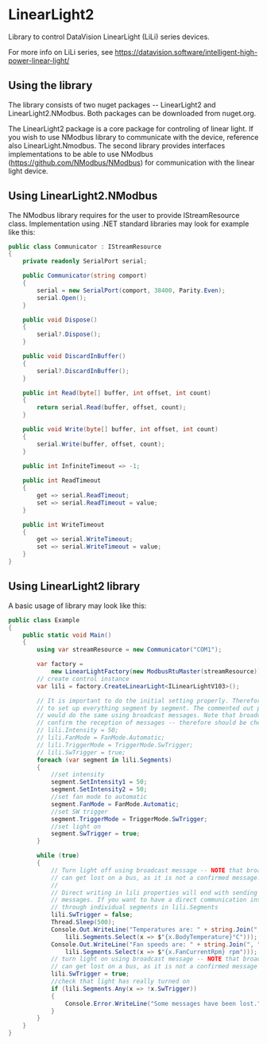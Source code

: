 # LinearLight2

Library to control DataVision LinearLight (LiLi) series devices.

For more info on LiLi series, see https://datavision.software/intelligent-high-power-linear-light/

## Using the library

The library consists of two nuget packages -- LinearLight2 and LinearLight2.NModbus. Both packages can be downloaded from nuget.org.

The LinearLight2 package is a core package for controling of linear light. If you wish to use NModbus library to communicate with the device,
reference also LinearLight.Nmodbus. The second library provides interfaces implementations to be able to use NModbus (https://github.com/NModbus/NModbus)
for communication with the linear light device.

## Using LinearLight2.NModbus

The NModbus library requires for the user to provide IStreamResource class. Implementation using .NET standard libraries may look for example like this:

```C#
public class Communicator : IStreamResource
{
    private readonly SerialPort serial;

    public Communicator(string comport)
    {
        serial = new SerialPort(comport, 38400, Parity.Even);
        serial.Open();
    }

    public void Dispose()
    {
        serial?.Dispose();
    }

    public void DiscardInBuffer()
    {
        serial?.DiscardInBuffer();
    }

    public int Read(byte[] buffer, int offset, int count)
    {
        return serial.Read(buffer, offset, count);
    }

    public void Write(byte[] buffer, int offset, int count)
    {
        serial.Write(buffer, offset, count);
    }

    public int InfiniteTimeout => -1;
    
    public int ReadTimeout
    {
        get => serial.ReadTimeout;
        set => serial.ReadTimeout = value;
    }

    public int WriteTimeout
    {
        get => serial.WriteTimeout;
        set => serial.WriteTimeout = value;
    }
}
```

## Using LinearLight2 library

A basic usage of library may look like this:

```C#
public class Example
{
    public static void Main()
    {
        using var streamResource = new Communicator("COM1");

        var factory =
            new LinearLightFactory(new ModbusRtuMaster(streamResource));
        // create control instance
        var lili = factory.CreateLinearLight<ILinearLightV103>();

        // It is important to do the initial setting properly. Therefore we want
        // to set up everything segment by segment. The commented out part of code below
        // would do the same using broadcast messages. Note that broadcast messages do not
        // confirm the reception of messages -- therefore should be checked later).
        // lili.Intensity = 50;
        // lili.FanMode = FanMode.Automatic;
        // lili.TriggerMode = TriggerMode.SwTrigger;
        // lili.SwTrigger = true;
        foreach (var segment in lili.Segments)
        {
            //set intensity
            segment.SetIntensity1 = 50;
            segment.SetIntensity2 = 50;
            //set fan mode to automatic
            segment.FanMode = FanMode.Automatic;
            //set SW trigger
            segment.TriggerMode = TriggerMode.SwTrigger;
            //set light on
            segment.SwTrigger = true;
        }

        while (true)
        {
            // Turn light off using broadcast message -- NOTE that broadcast message
            // can get lost on a bus, as it is not a confirmed message.
            //
            // Direct writing in lili properties will end with sending a broadcast
            // messages. If you want to have a direct communication instead, access
            // through individual segments in lili.Segments
            lili.SwTrigger = false;
            Thread.Sleep(500);
            Console.Out.WriteLine("Temperatures are: " + string.Join(", ",
                lili.Segments.Select(x => $"{x.BodyTemperature}°C")));
            Console.Out.WriteLine("Fan speeds are: " + string.Join(", ",
                lili.Segments.Select(x => $"{x.FanCurrentRpm} rpm")));
            // turn light on using broadcast message -- NOTE that broadcast message
            // can get lost on a bus, as it is not a confirmed message
            lili.SwTrigger = true;
            //check that light has really turned on
            if (lili.Segments.Any(x => !x.SwTrigger))
            {
                Console.Error.WriteLine("Some messages have been lost.");
            }
        }
    }
}
```
